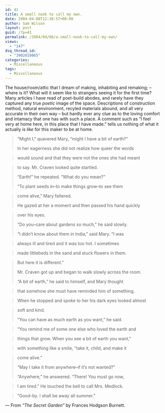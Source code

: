 ```yaml
---
id: 41
title: A small nook to call my own.
date: 2004-04-08T12:38:57+00:00
author: Sam Wilson
layout: post
guid: /?p=41
permalink: /2004/04/08/a-small-nook-to-call-my-own/
views:
  - "147"
dsq_thread_id:
  - "3902010065"
categories:
  - Miscellaneous
tags:
  - Miscellaneous
---
```

The house/room/attic that I dream of making, inhabiting and remaking; &#8211; where is it? What will it seem like to strangers seeing it for the first time? Many articles I have read of poet-build abodes, and rarely have they captured any true _poetic_ image of the space. Descriptions of construction method, natural environment, recyled materials abound, and all very accurate in their own way &#8211; but hardly ever any clue as to the loving comfort and intamacy that one has with such a place. A comment such as &#8220;I feel very at home here, in this place that I have made.&#8221; tells us nothing of what it actually _is like_ for this maker to be at home.
  
<!--more-->

> &#8220;Might I,&#8221; quavered Mary, &#8220;might I have a bit of earth?&#8221;
> 
> In her eagerness she did not realize how queer the words
  
> would sound and that they were not the ones she had meant
  
> to say. Mr. Craven looked quite startled.
> 
> &#8220;Earth!&#8221; he repeated. &#8220;What do you mean?&#8221;
> 
> &#8220;To plant seeds in&#8211;to make things grow&#8211;to see them
  
> come alive,&#8221; Mary faltered.
> 
> He gazed at her a moment and then passed his hand quickly
  
> over his eyes.
> 
> &#8220;Do you&#8211;care about gardens so much,&#8221; he said slowly.
> 
> &#8220;I didn’t know about them in India,&#8221; said Mary. &#8220;I was
  
> always ill and tired and it was too hot. I sometimes
  
> made littlebeds in the sand and stuck flowers in them.
  
> But here it is different.&#8221;
> 
> Mr. Craven got up and began to walk slowly across the room.
> 
> &#8220;A bit of earth,&#8221; he said to himself, and Mary thought
  
> that somehow she must have reminded him of something.
  
> When he stopped and spoke to her his dark eyes looked almost
  
> soft and kind.
> 
> &#8220;You can have as much earth as you want,&#8221; he said.
  
> &#8220;You remind me of some one else who loved the earth and
  
> things that grow. When you see a bit of earth you want,&#8221;
  
> with something like a smile, &#8220;take it, child, and make it
  
> come alive.&#8221;
> 
> &#8220;May I take it from anywhere&#8211;if it’s not wanted?&#8221;
> 
> &#8220;Anywhere,&#8221; he answered. &#8220;There! You must go now,
  
> I am tired.&#8221; He touched the bell to call Mrs. Medlock.
  
> &#8220;Good-by. I shall be away all summer.&#8221; 

&#8212; From _&#8220;The Secret Garden&#8221;_ by Frances Hodgson Burnett.